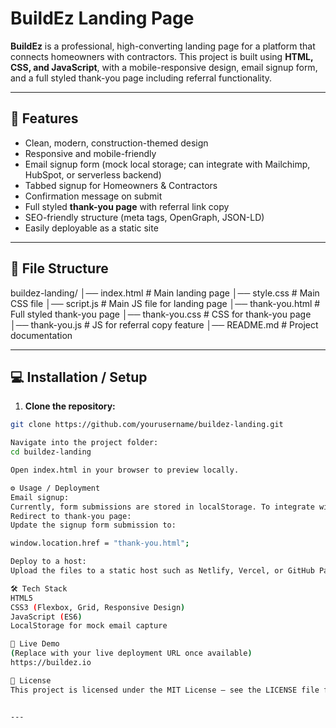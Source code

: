 # BuildEz Landing Page

**BuildEz** is a professional, high-converting landing page for a platform that connects homeowners with contractors. This project is built using **HTML, CSS, and JavaScript**, with a mobile-responsive design, email signup form, and a full styled thank-you page including referral functionality.

---

## 🌟 Features

- Clean, modern, construction-themed design
- Responsive and mobile-friendly
- Email signup form (mock local storage; can integrate with Mailchimp, HubSpot, or serverless backend)
- Tabbed signup for Homeowners & Contractors
- Confirmation message on submit
- Full styled **thank-you page** with referral link copy
- SEO-friendly structure (meta tags, OpenGraph, JSON-LD)
- Easily deployable as a static site

---

## 📂 File Structure

buildez-landing/
│── index.html # Main landing page
│── style.css # Main CSS file
│── script.js # Main JS file for landing page
│── thank-you.html # Full styled thank-you page
│── thank-you.css # CSS for thank-you page
│── thank-you.js # JS for referral copy feature
│── README.md # Project documentation


---

## 💻 Installation / Setup

1. **Clone the repository:**
```bash
git clone https://github.com/yourusername/buildez-landing.git

Navigate into the project folder:
cd buildez-landing

Open index.html in your browser to preview locally.

⚙️ Usage / Deployment
Email signup:
Currently, form submissions are stored in localStorage. To integrate with Mailchimp or HubSpot, update script.js in the sendToProvider function with your API or embedded form action URL.
Redirect to thank-you page:
Update the signup form submission to:

window.location.href = "thank-you.html";

Deploy to a host:
Upload the files to a static host such as Netlify, Vercel, or GitHub Pages.

🛠 Tech Stack
HTML5
CSS3 (Flexbox, Grid, Responsive Design)
JavaScript (ES6)
LocalStorage for mock email capture

🔗 Live Demo
(Replace with your live deployment URL once available)
https://buildez.io

📄 License
This project is licensed under the MIT License — see the LICENSE file for details.


---
